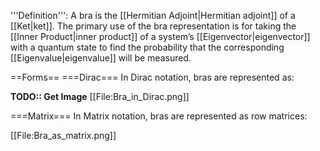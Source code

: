 '''Definition''':
A bra is the [[Hermitian Adjoint|Hermitian adjoint]] of a [[Ket|ket]]. The primary use of the bra representation is for taking the [[Inner Product|inner product]] of a system’s [[Eigenvector|eigenvector]] with a quantum state to find the probability that the corresponding [[Eigenvalue|eigenvalue]] will be measured.

==Forms==
===Dirac===
In Dirac notation, bras are represented as:

<strong>TODO:: Get Image</strong>
[[File:Bra_in_Dirac.png]]

===Matrix===
In Matrix notation, bras are represented as row matrices:

[[File:Bra_as_matrix.png]]
